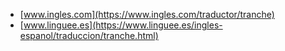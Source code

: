 * [www.ingles.com](https://www.ingles.com/traductor/tranche)
* [www.linguee.es](https://www.linguee.es/ingles-espanol/traduccion/tranche.html)
